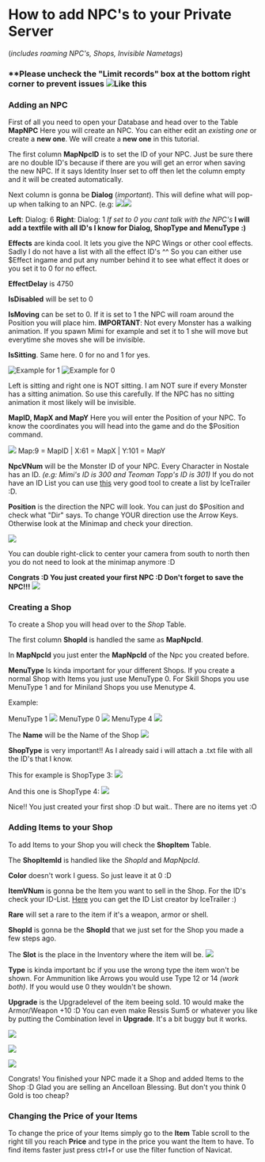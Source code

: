 # How to add NPC's to your Private Server 
(_includes roaming NPC's, Shops, Invisible Nametags_)

### **Please uncheck the "Limit records" box at the bottom right corner to prevent issues ![Like this](https://i.imgur.com/iiIwIqQ.png)

### Adding an NPC
First of all you need to open your Database and head over to the Table **MapNPC**
Here you will create an NPC. You can either edit an _existing one_ or create a **new one**. We will create a **new one** in this tutorial.

The first column **MapNpcID** is to set the ID of your NPC. Just be sure there are no double ID's because if there are you will get an error when saving the new NPC. If it says Identity Inser set to off then let the column empty and it will be created automatically.

Next column is gonna be **Dialog** (_important_). This will define what will pop-up when talking to an NPC. (e.g: ![](https://i.gyazo.com/27a0109f1b7a88d515973ac1294343cc.png)![](https://i.gyazo.com/88cedf682ea2f39ae41c02f4fbb6f255.png)

**Left**: Dialog: 6 **Right**: Dialog: 1 
_If set to 0 you cant talk with the NPC's_
**I will add a textfile with all ID's I know for Dialog, ShopType and MenuType :)**

**Effects** are kinda cool. It lets you give the NPC Wings or other cool effects. Sadly I do not have a list with all the effect ID's ^^ So you can either use $Effect ingame and put any number behind it to see what effect it does or you set it to 0 for no effect.

**EffectDelay** is 4750

**IsDisabled** will be set to 0

**IsMoving** can be set to 0. If it is set to 1 the NPC will roam around the Position you will place him. **IMPORTANT**: Not every Monster has a walking animation. If you spawn Mimi for example and set it to 1 she will move but everytime she moves she will be invisible.

**IsSitting**. Same here. 0 for no and 1 for yes. 

![Example for 1](https://i.gyazo.com/2974acb793fa2ea22f2a86f351e13a71.png) ![Example for 0](https://i.gyazo.com/f34a711c55424ca8ea1856cd6aeb6227.png)

Left is sitting and right one is NOT sitting. I am NOT sure if every Monster has a sitting animation. So use this carefully. If the NPC has no sitting animation it most likely will be invisible.

**MapID, MapX and MapY** Here you will enter the Position of your NPC. To know the coordinates you will head into the game and do the $Position command.  

![](https://i.gyazo.com/0e80c9a6063c1c4b649cc00d43a0dfac.png)
Map:9 = MapID | X:61 = MapX | Y:101 = MapY

**NpcVNum** will be the Monster ID of your NPC. Every Character in Nostale has an ID. _(e.g: Mimi's ID is 300 and Teoman Topp's ID is 301)_ If you do not have an ID List you can use [this](https://www.elitepvpers.com/forum/nostale-hacks-bots-cheats-exploits/3470713-release-updated-id-tool-6-3_02-hotfix.html) very good tool to create a list by IceTrailer :D.

**Position** is the direction the NPC will look. You can just do $Position and check what "Dir" says. To change YOUR direction use the Arrow Keys. Otherwise look at the Minimap and check your direction. 

![](https://i.gyazo.com/81ec7125b73cadd5f323ce68386c431e.png)

You can double right-click to center your camera from south to north then you do not need to look at the minimap anymore :D


**Congrats :D You just created your first NPC :D Don't forget to save the NPC!!!** ![](https://i.gyazo.com/fba69b603c576b9ceed018f4d9878888.png)





### Creating a Shop

To create a Shop you will head over to the _Shop_ Table.

The first column **ShopId** is handled the same as **MapNpcId**.

In **MapNpcId** you just enter the **MapNpcId** of the Npc you created before.

**MenuType** Is kinda important for your different Shops. If you create a normal Shop with Items you just use MenuType 0. For Skill Shops you use MenuType 1 and for Miniland Shops you use Menutype 4.

Example:

MenuType 1 ![](https://i.gyazo.com/4773c5c453be39b1ce83607962af4052.png) 
MenuType 0 ![](https://i.gyazo.com/8b1eb0dd37b2feaa3820437236862223.png) 
MenuType 4 ![](https://i.gyazo.com/22c34dffbda3d4da8a680a34df519880.jpg)

The **Name** will be the Name of the Shop ![](https://i.gyazo.com/b51b85a6b47156df9cfd39bdfc321dfe.png)

**ShopType** is very important!! As I already said i will attach a .txt file with all the ID's that I know.

This for example is ShopType 3:
![](https://i.gyazo.com/0b75f5bb2225da15762ec5499b645a7a.png)

And this one is ShopType 4:
![](https://i.gyazo.com/343fa9cc98e4be171fe8a6f629c1124a.png)


Nice!! You just created your first shop :D but wait.. There are no items yet :O



### Adding Items to your Shop

To add Items to your Shop you will check the **ShopItem** Table.

The **ShopItemId** is handled like the _ShopId_ and _MapNpcId_.

**Color** doesn't work I guess. So just leave it at 0 :D

**ItemVNum** is gonna be the Item you want to sell in the Shop. For the ID's check your ID-List. [Here](https://www.elitepvpers.com/forum/nostale-hacks-bots-cheats-exploits/3470713-release-updated-id-tool-6-3_02-hotfix.html) you can get the ID List creator by IceTrailer :)

**Rare** will set a rare to the item if it's a weapon, armor or shell.

**ShopId** is gonna be the **ShopId** that we just set for the Shop you made a few steps ago.

The **Slot** is the place in the Inventory where the item will be. ![](https://i.gyazo.com/9946700ad1ff0fe20b44e067932d4654.png)

**Type** is kinda important bc if you use the wrong type the item won't be shown. For Ammunition like Arrows you would use Type 12 or 14 _(work both)_. If you would use 0 they wouldn't be shown.

**Upgrade** is the Upgradelevel of the item beeing sold. 10 would make the Armor/Weapon +10 :D You can even make Ressis Sum5 or whatever you like by putting the Combination level in **Upgrade**. It's a bit buggy but it works.

![](https://i.gyazo.com/43ba348a650d065f6b1d53f6d7ababee.png)

![](https://i.gyazo.com/687537360cb0faec0c0e802f24926e3a.png)

![](https://i.gyazo.com/83b135d337a81fc6bfb15e63d5246e87.png)


Congrats! You finished your NPC made it a Shop and added Items to the Shop :D Glad you are selling an Ancelloan Blessing. But don't you think 0 Gold is too cheap?


### Changing the Price of your Items

To change the price of your Items simply go to the **Item** Table scroll to the right till you reach **Price** and type in the price you want the Item to have. To find items faster just press ctrl+f or use the filter function of Navicat.
